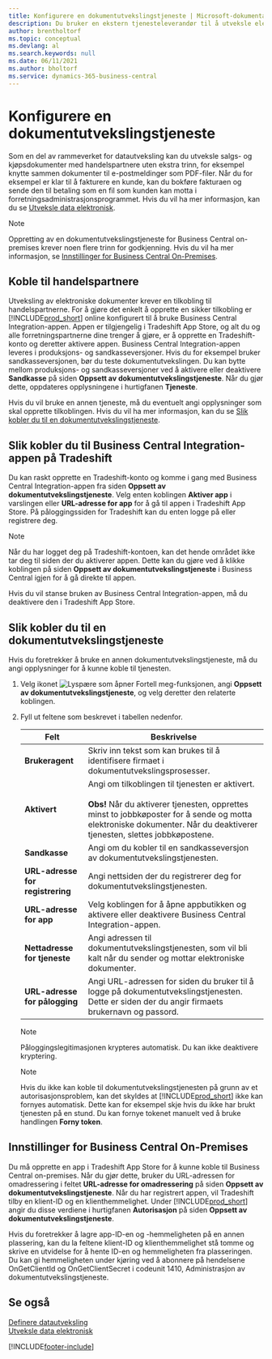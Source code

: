 ```yaml
---
title: Konfigurere en dokumentutvekslingstjeneste | Microsoft-dokumentasjon
description: Du bruker en ekstern tjenesteleverandør til å utveksle elektroniske dokumenter med handelspartnere.
author: brentholtorf
ms.topic: conceptual
ms.devlang: al
ms.search.keywords: null
ms.date: 06/11/2021
ms.author: bholtorf
ms.service: dynamics-365-business-central
---
```

# <a name="set-up-a-document-exchange-service"></a>Konfigurere en dokumentutvekslingstjeneste

Som en del av rammeverket for datautveksling kan du utveksle salgs- og kjøpsdokumenter med handelspartnere uten ekstra trinn, for eksempel knytte sammen dokumenter til e-postmeldinger som PDF-filer. Når du for eksempel er klar til å fakturere en kunde, kan du bokføre fakturaen og sende den til betaling som en fil som kunden kan motta i forretningsadministrasjonsprogrammet. Hvis du vil ha mer informasjon, kan du se [Utveksle data elektronisk](across-data-exchange.md).

> [!NOTE]
> Oppretting av en dokumentutvekslingstjeneste for Business Central on-premises krever noen flere trinn for godkjenning. Hvis du vil ha mer informasjon, se [Innstillinger for Business Central On-Premises](#settings-for-business-central-on-premises).

## <a name="connecting-with-trading-partners"></a>Koble til handelspartnere

Utveksling av elektroniske dokumenter krever en tilkobling til handelspartnerne. For å gjøre det enkelt å opprette en sikker tilkobling er [!INCLUDE[prod_short](includes/prod_short.md)] online konfigurert til å bruke Business Central Integration-appen. Appen er tilgjengelig i Tradeshift App Store, og alt du og alle forretningspartnerne dine trenger å gjøre, er å opprette en Tradeshift-konto og deretter aktivere appen. Business Central Integration-appen leveres i produksjons- og sandkasseversjoner. Hvis du for eksempel bruker sandkasseversjonen, bør du teste dokumentutvekslingen. Du kan bytte mellom produksjons- og sandkasseversjoner ved å aktivere eller deaktivere **Sandkasse** på siden **Oppsett av dokumentutvekslingstjeneste**. Når du gjør dette, oppdateres opplysningene i hurtigfanen **Tjeneste**.

Hvis du vil bruke en annen tjeneste, må du eventuelt angi opplysninger som skal opprette tilkoblingen. Hvis du vil ha mer informasjon, kan du se [Slik kobler du til en dokumentutvekslingstjeneste](across-how-to-set-up-a-document-exchange-service.md#to-connect-to-a-document-exchange-service).

## <a name="to-connect-to-the-business-central-integration-app-on-tradeshift"></a>Slik kobler du til Business Central Integration-appen på Tradeshift

Du kan raskt opprette en Tradeshift-konto og komme i gang med Business Central Integration-appen fra siden **Oppsett av dokumentutvekslingstjeneste**. Velg enten koblingen **Aktiver app** i varslingen eller **URL-adresse for app** for å gå til appen i Tradeshift App Store. På påloggingssiden for Tradeshift kan du enten logge på eller registrere deg.

> [!NOTE]
> Når du har logget deg på Tradeshift-kontoen, kan det hende området ikke tar deg til siden der du aktiverer appen. Dette kan du gjøre ved å klikke koblingen på siden **Oppsett av dokumentutvekslingstjeneste** i Business Central igjen for å gå direkte til appen.

Hvis du vil stanse bruken av Business Central Integration-appen, må du deaktivere den i Tradeshift App Store. 

## <a name="to-connect-to-a-document-exchange-service"></a>Slik kobler du til en dokumentutvekslingstjeneste

Hvis du foretrekker å bruke en annen dokumentutvekslingstjeneste, må du angi opplysninger for å kunne koble til tjenesten.

1. Velg ikonet ![Lyspære som åpner Fortell meg-funksjonen](media/ui-search/search_small.png "Fortell hva du vil gjøre"), angi **Oppsett av dokumentutvekslingstjeneste**, og velg deretter den relaterte koblingen.  
2. Fyll ut feltene som beskrevet i tabellen nedenfor.  

    |Felt|Beskrivelse|  
    |---------------------------------|---------------------------------------|  
    |**Brukeragent**|Skriv inn tekst som kan brukes til å identifisere firmaet i dokumentutvekslingsprosesser.|  
    |**Aktivert**|Angi om tilkoblingen til tjenesten er aktivert.<br><br> **Obs!** Når du aktiverer tjenesten, opprettes minst to jobbkøposter for å sende og motta elektroniske dokumenter. Når du deaktiverer tjenesten, slettes jobbkøpostene.|  
    |**Sandkasse**|Angi om du kobler til en sandkasseversjon av dokumentutvekslingstjenesten.|
    |**URL-adresse for registrering**|Angi nettsiden der du registrerer deg for dokumentutvekslingstjenesten.|  
    |**URL-adresse for app**|Velg koblingen for å åpne appbutikken og aktivere eller deaktivere Business Central Integration-appen.|
    |**Nettadresse for tjeneste**|Angi adressen til dokumentutvekslingstjenesten, som vil bli kalt når du sender og mottar elektroniske dokumenter.|  
    |**URL-adresse for pålogging**|Angi URL-adressen for siden du bruker til å logge på dokumentutvekslingstjenesten. Dette er siden der du angir firmaets brukernavn og passord.|  
    
    > [!NOTE]  
    > Påloggingslegitimasjonen krypteres automatisk. Du kan ikke deaktivere kryptering.

    > [!NOTE]
    > Hvis du ikke kan koble til dokumentutvekslingstjenesten på grunn av et autorisasjonsproblem, kan det skyldes at [!INCLUDE[prod_short](includes/prod_short.md)] ikke kan fornyes automatisk. Dette kan for eksempel skje hvis du ikke har brukt tjenesten på en stund. Du kan fornye tokenet manuelt ved å bruke handlingen **Forny token**.

## <a name="settings-for-business-central-on-premises"></a>Innstillinger for Business Central On-Premises

Du må opprette en app i Tradeshift App Store for å kunne koble til Business Central on-premises. Når du gjør dette, bruker du URL-adressen for omadressering i feltet **URL-adresse for omadressering** på siden **Oppsett av dokumentutvekslingstjeneste**. Når du har registrert appen, vil Tradeshift tilby en klient-ID og en klienthemmelighet. Under [!INCLUDE[prod_short](includes/prod_short.md)] angir du disse verdiene i hurtigfanen **Autorisasjon** på siden **Oppsett av dokumentutvekslingstjeneste**.

Hvis du foretrekker å lagre app-ID-en og -hemmeligheten på en annen plassering, kan du la feltene klient-ID og klienthemmelighet stå tomme og skrive en utvidelse for å hente ID-en og hemmeligheten fra plasseringen. Du kan gi hemmeligheten under kjøring ved å abonnere på hendelsene OnGetClientId og OnGetClientSecret i codeunit 1410, Administrasjon av dokumentutvekslingstjeneste.

## <a name="see-also"></a>Se også

[Definere datautveksling](across-set-up-data-exchange.md)  
[Utveksle data elektronisk](across-data-exchange.md)


[!INCLUDE[footer-include](includes/footer-banner.md)]
